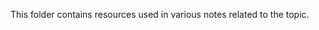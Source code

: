 This folder contains resources used in various notes related to the topic.
<!--stackedit_data:
eyJoaXN0b3J5IjpbNjQ1OTExMzAyXX0=
-->